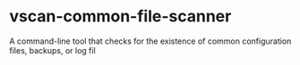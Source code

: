 # vscan-common-file-scanner
A command-line tool that checks for the existence of common configuration files, backups, or log fil
